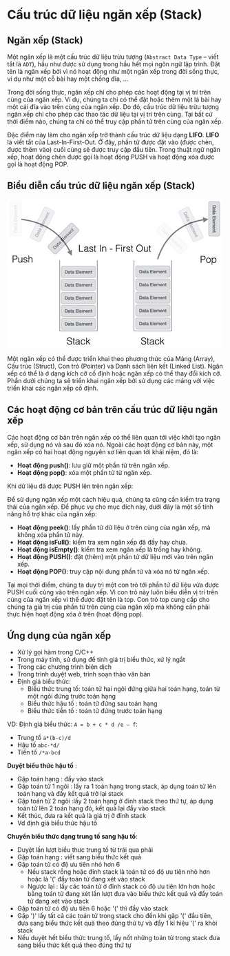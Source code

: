 # Cấu trúc dữ liệu ngăn xếp (Stack)

## Ngăn xếp (Stack)

Một ngăn xếp là một cấu trúc dữ liệu trừu tượng (`Abstract Data Type` – viết tắt là `ADT`), hầu như được sử dụng trong hầu hết mọi ngôn ngữ lập trình. Đặt tên là ngăn xếp bởi vì nó hoạt động như một ngăn xếp trong đời sống thực, ví dụ như một cỗ bài hay một chồng đĩa, …

Trong đời sống thực, ngăn xếp chỉ cho phép các hoạt động tại vị trí trên cùng của ngăn xếp. Ví dụ, chúng ta chỉ có thể đặt hoặc thêm một lá bài hay một cái đĩa vào trên cùng của ngăn xếp. Do đó, cấu trúc dữ liệu trừu tượng ngăn xếp chỉ cho phép các thao tác dữ liệu tại vị trí trên cùng. Tại bất cứ thời điểm nào, chúng ta chỉ có thể truy cập phần tử trên cùng của ngăn xếp.

Đặc điểm này làm cho ngăn xếp trở thành cấu trúc dữ liệu dạng **LIFO**. **LIFO** là viết tắt của Last-In-First-Out. Ở đây, phần tử được đặt vào (được chèn, được thêm vào) cuối cùng sẽ được truy cập đầu tiên. Trong thuật ngữ ngăn xếp, hoạt động chèn được gọi là hoạt động PUSH và hoạt động xóa được gọi là hoạt động POP.

## Biểu diễn cấu trúc dữ liệu ngăn xếp (Stack)

![Stack](img/stack1.jpg)

Một ngăn xếp có thể được triển khai theo phương thức của Mảng (Array), Cấu trúc (Struct), Con trỏ (Pointer) và Danh sách liên kết (Linked List). Ngăn xếp có thể là ở dạng kích cỡ cố định hoặc ngăn xếp có thể thay đổi kích cỡ. Phần dưới chúng ta sẽ triển khai ngăn xếp bởi sử dụng các mảng với việc triển khai các ngăn xếp cố định.

## Các hoạt động cơ bản trên cấu trúc dữ liệu ngăn xếp

Các hoạt động cơ bản trên ngăn xếp có thể liên quan tới việc khởi tạo ngăn xếp, sử dụng nó và sau đó xóa nó. Ngoài các hoạt động cơ bản này, một ngăn xếp có hai hoạt động nguyên sơ liên quan tới khái niệm, đó là:

* **Hoạt động push()**: lưu giữ một phần tử trên ngăn xếp.
* **Hoạt động pop()**: xóa một phần tử từ ngăn xếp.

Khi dữ liệu đã được PUSH lên trên ngăn xếp:

Để sử dụng ngăn xếp một cách hiệu quả, chúng ta cũng cần kiểm tra trạng thái của ngăn xếp. Để phục vụ cho mục đích này, dưới đây là một số tính năng hỗ trợ khác của ngăn xếp:

* **Hoạt động peek()**: lấy phần tử dữ liệu ở trên cùng của ngăn xếp, mà không xóa phần tử này.
* **Hoạt động isFull()**: kiểm tra xem ngăn xếp đã đầy hay chưa.
* **Hoạt động isEmpty()**: kiểm tra xem ngăn xếp là trống hay không.
* **Hoạt động PUSH()**: đặt (thêm) một phần tử dữ liệu mới vào trên ngăn xếp.
* **Hoạt động POP()**: truy cập nội dung phần tử và xóa nó từ ngăn xếp.

Tại mọi thời điểm, chúng ta duy trì một con trỏ tới phần tử dữ liệu vừa được PUSH cuối cùng vào trên ngăn xếp. Vì con trỏ này luôn biểu diễn vị trí trên cùng của ngăn xếp vì thế được đặt tên là top. Con trỏ top cung cấp cho chúng ta giá trị của phần tử trên cùng của ngăn xếp mà không cần phải thực hiện hoạt động xóa ở trên (hoạt động pop).

## Ứng dụng của ngăn xếp

* Xử lý gọi hàm trong C/C++
* Trong máy tính, sử dụng để tính giá trị biểu thức, xử lý ngắt
* Trong các chương trình biên dịch
* Trong trình duyệt web, trình soạn thảo văn bản
* Định giá biểu thức:
  * Biểu thức trung tố: toán tử hai ngôi đứng giữa hai toán hạng, toán tử một ngôi đứng trước toán hạng
  * Biểu thức hậu tố : toán tử đứng sau toán hạng
  * Biểu thức tiền tố : toán tử đứng trước toán hạng

VD: Định giá biểu thức: `A = b + c * d /e – f`:

* Trung tố `a*(b-c)/d`
* Hậu tố `abc-*d/`
* Tiền tố `/*a-bcd`

**Duyệt biểu thức hậu tố** :

* Gặp toán hạng : đẩy vào stack
* Gặp toán tử 1 ngôi : lấy ra 1 toán hạng trong stack, áp dụng toán tử lên toán hạng và đấy kết quả trở lại stack
* Gặp toán tử 2 ngôi :lấy 2 toán hạng ở đỉnh stack theo thứ tự, áp dụng toán tử lên 2 toán hạng đó, kết quả lại đẩy vào stack
* Kết thúc, đưa ra kết quả là giá trị ở đỉnh stack
* Vd định giá biểu thức hậu tố

**Chuyển biểu thức dạng trung tố sang hậu tố**:

* Duyệt lần lượt biểu thưc trung tố từ trái qua phải
* Gặp toán hạng : viết sang biểu thức kết quả
* Gặp toán tử có độ ưu tiên nhỏ hơn 6
  * Nếu stack rỗng hoặc đỉnh stack là toán tử có độ ưu tiên nhỏ hơn hoặc là '(' đẩy toán tử đang xét vào stack
  * Ngược lại : lấy các toán tử ở đỉnh stack có độ ưu tiên lớn hơn hoặc bằng toán tử đang xét lần lượt đưa vào biểu thức kết quả và đẩy toán tử đang xét vào stack
* Gặp toán tử có độ ưu tiên 6 hoặc '(' thì đẩy vào stack
* Gặp ')' lấy tất cả các toán tử trong stack cho đến khi gặp '(' đầu tiên, đưa sang biểu thức kết quả theo đúng thứ tự và đẩy 1 kí hiệu '(' ra khỏi stack
* Nếu duyệt hết biểu thức trung tố, lấy nốt những toán tử trong stack đưa sang biểu thức kết quả theo đúng thứ tự
